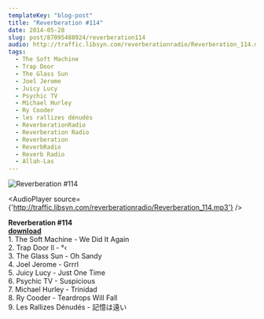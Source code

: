 ```yaml
---
templateKey: "blog-post"
title: "Reverberation #114"
date: 2014-05-28
slug: post/87095488924/reverberation114
audio: http://traffic.libsyn.com/reverberationradio/Reverberation_114.mp3
tags:
  - The Soft Machine
  - Trap Door
  - The Glass Sun
  - Joel Jerome
  - Juicy Lucy
  - Psychic TV
  - Michael Hurley
  - Ry Cooder
  - les rallizes dénudés
  - ReverberationRadio
  - Reverberation Radio
  - Reverberation
  - ReverbRadio
  - Reverb Radio
  - Allah-Las
---
```


![Reverberation #114](../images/c6b1517e12b973e9543853c7fcc1af55c246f81321bd51bba544994414f8b1ad.jpg)

<AudioPlayer source={'http://traffic.libsyn.com/reverberationradio/Reverberation_114.mp3'} />

<p><strong>Reverberation #114</strong><br /><strong><a href="http://traffic.libsyn.com/reverberationradio/Reverberation_114.mp3" title="download" target="_blank">download<br /></a></strong>1. The Soft Machine - We Did It Again<br />2. Trap Door ll - &deg;&lsaquo;<br />3. The Glass Sun - Oh Sandy<br />4. Joel Jerome - Grrrl<br />5. Juicy Lucy - Just One Time<br />6. Psychic TV - Suspicious<br />7. Michael Hurley - Trinidad<br />8. Ry Cooder - Teardrops Will Fall<br />9. Les Rallizes D&eacute;nud&eacute;s - &#35352;&#25014;&#12399;&#36960;&#12356;</p>
